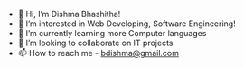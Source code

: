 - 👋 Hi, I’m Dishma Bhashitha!
- 👀 I’m interested in Web Developing, Software Engineering!
- 🌱 I’m currently learning more Computer languages
- 💞️ I’m looking to collaborate on IT projects
- 📫 How to reach me - bdishma@gmail.com

<!---
Dishma/Dishma is a ✨ special ✨ repository because its `README.md` (this file) appears on your GitHub profile.
You can click the Preview link to take a look at your changes.
--->
